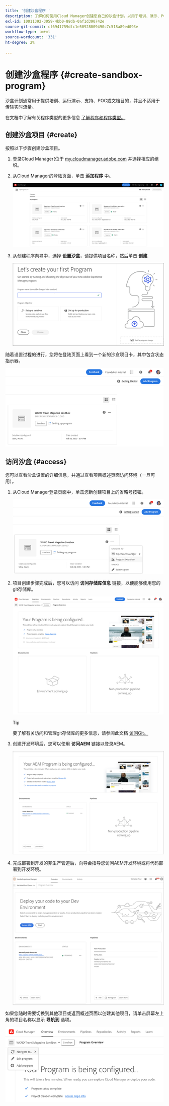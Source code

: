 ```yaml
---
title: '创建沙盒程序 '
description: 了解如何使用Cloud Manager创建您自己的沙盒计划，以用于培训、演示、POC或其他非生产目的。
exl-id: 10011392-3059-4bb0-88db-0af1d390742e
source-git-commit: cf6941759dfc1e50928009490c7c518a89ed093e
workflow-type: tm+mt
source-wordcount: '331'
ht-degree: 2%

---
```


# 创建沙盒程序 {#create-sandbox-program}

沙盒计划通常用于提供培训、运行演示、支持、POC或文档目的，并且不适用于传输实时流量。

在文档中了解有关程序类型的更多信息 [了解程序和程序类型。](program-types.md)

## 创建沙盒项目 {#create}

按照以下步骤创建沙盒项目。

1. 登录Cloud Manager(位于 [my.cloudmanager.adobe.com](https://my.cloudmanager.adobe.com/) 并选择相应的组织。

1. 从Cloud Manager的登陆页面，单击 **添加程序** 中。

   ![Cloud Manager登录页面](assets/first_timelogin1.png)

1. 从创建程序向导中，选择 **设置沙盒**，请提供项目名称，然后单击 **创建**.

   ![程序类型创建](assets/create-sandbox.png)

随着设置过程的进行，您将在登陆页面上看到一个新的沙盒项目卡，其中包含状态指示器。

![从概述页面创建沙盒](assets/program-create-setupdemo2.png)

## 访问沙盒 {#access}

您可以查看沙盒设置的详细信息，并通过查看项目概述页面访问环境（一旦可用）。

1. 从Cloud Manager登录页面中，单击您新创建项目上的省略号按钮。

   ![访问项目概述](assets/program-overview-sandbox.png)

1. 项目创建步骤完成后，您可以访问 **访问存储库信息** 链接，以便能够使用您的git存储库。

   ![程序配置](assets/create-program4.png)

   >[!TIP]
   >
   >要了解有关访问和管理git存储库的更多信息，请参阅此文档 [访问Git。](/help/implementing/cloud-manager/managing-code/accessing-repos.md)

1. 创建开发环境后，您可以使用 **访问AEM** 链接以登录AEM。

   ![访问AEM链接](assets/create-program-5.png)

1. 完成部署到开发的非生产管道后，向导会指导您访问AEM开发环境或将代码部署到开发环境。

   ![部署沙盒](assets/create-program-setup-deploy.png)

如果您随时需要切换到其他项目或返回概述页面以创建其他项目，请单击屏幕左上角的项目名称以显示 **导航到** 选项。

![导航至](assets/create-program-a1.png)

